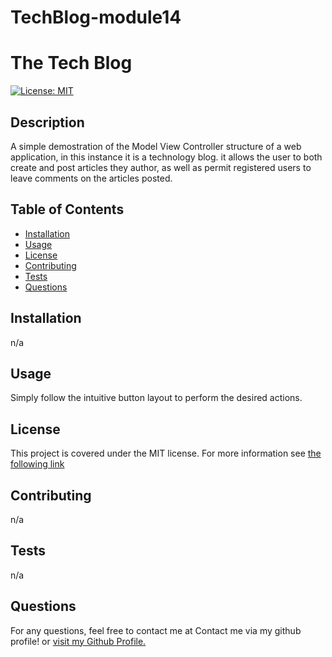 # TechBlog-module14

# The Tech Blog



[![License: MIT](https://img.shields.io/badge/License-MIT-yellow.svg)](https://opensource.org/licenses/MIT)

## Description
A simple demostration of the Model View Controller structure of a web application, in this instance it is a technology blog. it allows the user to both create and post articles they author, as well as permit registered users to leave comments on the articles posted.

## Table of Contents
- [Installation](#installation)
- [Usage](#usage)
- [License](#license)
- [Contributing](#contributing)
- [Tests](#tests)
- [Questions](#questions)

## Installation
n/a

## Usage
Simply follow the intuitive button layout to perform the desired actions.

## License

This project is covered under the MIT license. For more information see [the following link](https://opensource.org/licenses/MIT)

## Contributing
n/a

## Tests
n/a

## Questions
For any questions, feel free to contact me at Contact me via my github profile! or [visit my Github Profile.](https://www.github.com/Jlevbury)

